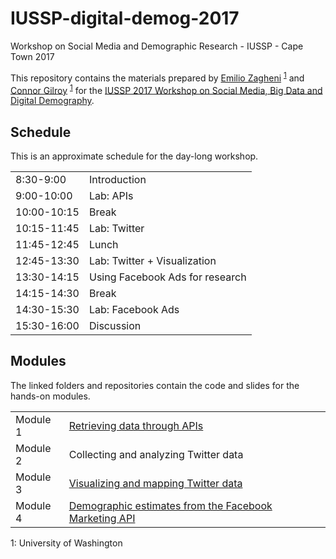 # IUSSP-digital-demog-2017

Workshop on Social Media and Demographic Research - IUSSP - Cape Town 2017

This repository contains the materials prepared by
<a href="mailto:ezagheni@uw.edu" target="_blank">Emilio Zagheni</a>
<sup>[1](#UW)</sup> and
<a href="mailto:cgilroy@uw.edu" target="_blank">Connor Gilroy</a>
<sup>[1](#UW)</sup> <!--_-->
for the [IUSSP 2017 Workshop on Social Media, Big Data and Digital Demography](https://iussp.org/en/training-course-social-media-big-data-and-digital-demography-ipc2017workshop).

## Schedule

This is an approximate schedule for the day-long workshop.

|             |                                 |
|-------------|---------------------------------|
| 8:30-9:00   | Introduction                    |
| 9:00-10:00  | Lab: APIs                       |
| 10:00-10:15 | Break                           |
| 10:15-11:45 | Lab: Twitter                    |
| 11:45-12:45 | Lunch                           |
| 12:45-13:30 | Lab: Twitter + Visualization    |
| 13:30-14:15 | Using Facebook Ads for research |
| 14:15-14:30 | Break                           |
| 14:30-15:30 | Lab: Facebook Ads               |
| 15:30-16:00 | Discussion                      |


## Modules

The linked folders and repositories contain the code and slides for the hands-on modules.

|          |                                                                                                         |
|----------|-------------------------------------------------------------------------------------------------------- |
| Module 1 | [Retrieving data through APIs](https://github.com/ccgilroy/retrieving-data-through-apis)                |
| Module 2 | Collecting and analyzing Twitter data                                                                   |
| Module 3 | [Visualizing and mapping Twitter data](https://github.com/ccgilroy/mapping-twitter-data)                |
| Module 4 | [Demographic estimates from the Facebook Marketing API](https://github.com/ccgilroy/r-estimates-fb-ads) |



<a name="UW">1</a>: University of Washington  
